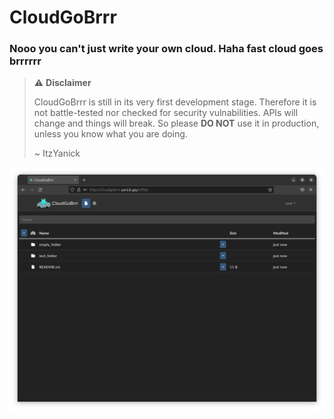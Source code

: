 # CloudGoBrrr

### Nooo you can't just write your own cloud. Haha fast cloud goes brrrrrr

> ⚠️ **Disclaimer**
>
> CloudGoBrrr is still in its very first development stage. Therefore it is not battle-tested nor checked for security vulnabilities. APIs will change and things will break. So please **DO NOT** use it in production, unless you know what you are doing.
>
> ~ ItzYanick

<div align="center">

![Screenshot](_images/screenshot.png ":size=900")

</div>
